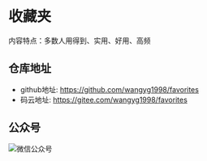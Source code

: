 # 收藏夹
内容特点：多数人用得到、实用、好用、高频  

## 仓库地址
- github地址: <https://github.com/wangyg1998/favorites>
- 码云地址: <https://gitee.com/wangyg1998/favorites>

## 公众号
![微信公众号](/image/gong_zhong_hao.png)
